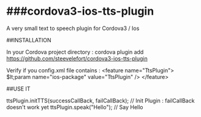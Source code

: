 ###cordova3-ios-tts-plugin
=======================

A very small text to speech plugin for Cordova3 / Ios


##INSTALLATION

In your Cordova project directory : 
cordova plugin add https://github.com/steevelefort/cordova3-ios-tts-plugin

Verify if you config.xml file contains :
&lt;feature name="TtsPlugin"&gt;
        $lt;param name="ios-package" value="TtsPlugin" /&gt;
&lt;/feature&gt;

##USE IT

ttsPlugin.initTTS(successCallBack, failCallBack); // Init Plugin : failCallBack doesn't work yet
ttsPlugin.speak("Hello"); // Say Hello
